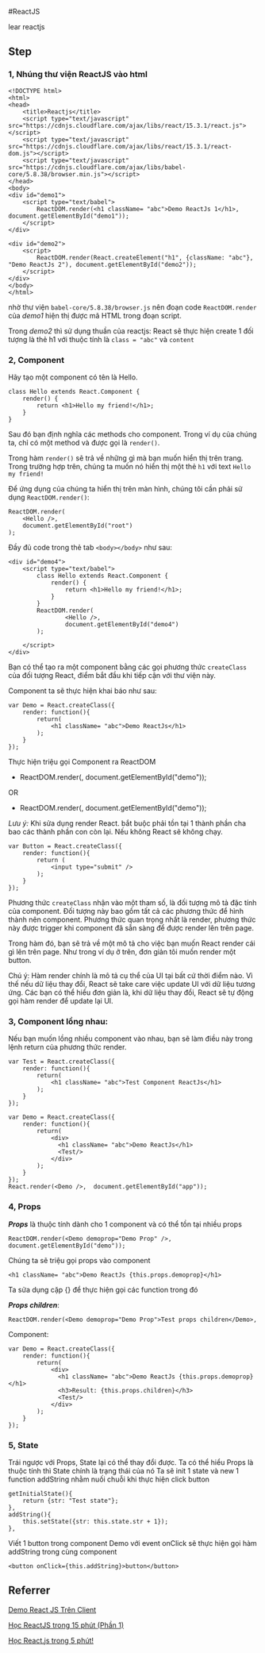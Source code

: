 #ReactJS

lear reactjs

## Step

### 1, Nhúng thư viện ReactJS vào html
```
<!DOCTYPE html>
<html>
<head>
    <title>Reactjs</title>
    <script type="text/javascript" src="https://cdnjs.cloudflare.com/ajax/libs/react/15.3.1/react.js"></script>
    <script type="text/javascript" src="https://cdnjs.cloudflare.com/ajax/libs/react/15.3.1/react-dom.js"></script>
    <script type="text/javascript" src="https://cdnjs.cloudflare.com/ajax/libs/babel-core/5.8.38/browser.min.js"></script>
</head>
<body>
<div id="demo1">
    <script type="text/babel">
        ReactDOM.render(<h1 className= "abc">Demo ReactJs 1</h1>, document.getElementById("demo1"));
    </script>
</div>

<div id="demo2">
    <script>
        ReactDOM.render(React.createElement("h1", {className: "abc"}, "Demo ReactJs 2"), document.getElementById("demo2"));
    </script>
</div>
</body>
</html>
```

nhờ thư viện `babel-core/5.8.38/browser.js` nên đoạn code `ReactDOM.render` của *demo1* hiện thị được mã HTML trong đoạn script.

Trong *demo2* thì sử dụng thuần của reactjs: React sẽ thực hiện create 1 đối tượng là thẻ h1 với thuộc tính là `class = "abc"` và `content`

### 2, Component 

Hãy tạo một component có tên là Hello.

```
class Hello extends React.Component {
    render() {
        return <h1>Hello my friend!</h1>;
    }
}
```
Sau đó bạn định nghĩa các methods cho component. Trong ví dụ của chúng ta, chỉ có một method và được gọi là `render()`.

Trong hàm `render()` sẽ trả về những gì mà bạn muốn hiển thị trên trang. Trong trường hợp trên, chúng ta muốn nó hiển thị một thẻ `h1` với text `Hello my friend!`

Để ứng dụng của chúng ta hiển thị trên màn hình, chúng tôi cần phải sử dụng `ReactDOM.render()`:

```
ReactDOM.render(
    <Hello />, 
    document.getElementById("root")
);
```
Đầy đủ code trong thẻ tab `<body></body>` như sau:

```
<div id="demo4">
    <script type="text/babel">
        class Hello extends React.Component {
            render() {
                return <h1>Hello my friend!</h1>;
            }
        }
        ReactDOM.render(
                <Hello />,
                document.getElementById("demo4")
        );

    </script>
</div>
```

Bạn có thể tạo ra một component bằng các gọi phương thức `createClass` của đối tượng React, điểm bắt đầu khi tiếp cận với thư viện này.

Component ta sẽ thực hiện khai báo như sau:

```
var Demo = React.createClass({
    render: function(){
        return(
            <h1 className= "abc">Demo ReactJs</h1>
        );
    }
});
```
Thực hiện triệu gọi Component ra ReactDOM
- ReactDOM.render(<Demo/>, document.getElementById("demo"));

OR

- ReactDOM.render(<Demo></Demo>, document.getElementById("demo"));

*Lưu ý:* Khi sửa dụng render React. bắt buộc phải tồn tại 1 thành phần cha bao các thành phần con còn lại. Nếu không React sẽ không chạy.

```
var Button = React.createClass({
    render: function(){
        return (
            <input type="submit" />
        );
    }
});
```

Phương thức `createClass` nhận vào một tham số, là đối tượng mô tả đặc tính của component. Đối tượng này bao gồm tất cả các phương thức để hình thành nên component. Phương thức quan trọng nhất là render, phương thức này được trigger khi component đã sẵn sàng để được render lên trên page.

Trong hàm đó, bạn sẽ trả về một mô tả cho việc bạn muốn React render cái gì lên trên page. Như trong ví dụ ở trên, đơn giản tôi muốn render một button.

Chú ý: Hàm render chính là mô tả cụ thể của UI tại bất cứ thời điểm nào. Vì thế nếu dữ liệu thay đổi, React sẽ take care việc update UI với dữ liệu tương ứng. Các bạn có thể hiểu đơn giản là, khi dữ liệu thay đổi, React sẽ tự động gọi hàm render để update lại UI.

### 3, Component lồng nhau:

Nếu bạn muốn lồng nhiều component vào nhau, bạn sẽ làm điều này trong lệnh return của phương thức render.

```
var Test = React.createClass({
    render: function(){
        return(
            <h1 className= "abc">Test Component ReactJs</h1>
        );
    }
});

var Demo = React.createClass({
    render: function(){
        return(
            <div>
              <h1 className= "abc">Demo ReactJs</h1>
              <Test/>
            </div>
        );
    }
});
React.render(<Demo />,  document.getElementById("app"));
```

### 4, Props

***Props*** là thuộc tính dành cho 1 component và có thể tồn tại nhiều props

```
ReactDOM.render(<Demo demoprop="Demo Prop" />, document.getElementById("demo"));
```
Chúng ta sẽ triệu gọi props vào component

```
<h1 className= "abc">Demo ReactJs {this.props.demoprop}</h1>
```

Ta sửa dụng cặp {} để thực hiện gọi các function trong đó


***Props children***:

```
ReactDOM.render(<Demo demoprop="Demo Prop">Test props children</Demo>, 
```
Component:

```
var Demo = React.createClass({
    render: function(){
        return(
            <div>
              <h1 className= "abc">Demo ReactJs {this.props.demoprop}</h1>
              <h3>Result: {this.props.children}</h3>
              <Test/>
            </div>
        );
    }
});
```

### 5, State
Trái ngược với Props, State lại có thể thay đổi được. Ta có thể hiểu Props là thuộc tính thì State chính là trạng thái của nó Ta sẽ init 1 state và new 1 function addString nhằm nuối chuỗi khi thực hiện click button

```
getInitialState(){
    return {str: "Test state"};
},
addString(){
    this.setState({str: this.state.str + 1});
},
```

Viết 1 button trong component Demo với event onClick sẽ thực hiện gọi hàm addString trong cùng component

```
<button onClick={this.addString}>button</button>
```


## Referrer

[Demo React JS Trên Client](https://viblo.asia/p/demo-react-js-tren-client-3P0lPO1pZox)

[Học ReactJS trong 15 phút (Phần 1)](https://kipalog.com/posts/Hoc-ReactJS-trong-15-phut--Phan-1)

[Học React.js trong 5 phút!](https://viblo.asia/p/hoc-reactjs-trong-5-phut-E375zRwq5GW)


